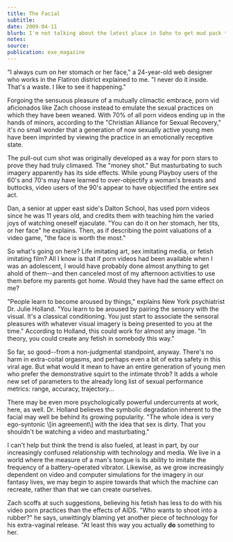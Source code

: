 ```yaml
---
title: The Facial
subtitle: 
date: 2009-04-11
blurb: I'm not talking about the latest place in Soho to get mud pack treatments, but a new preferred climax strategy for young men raised on porn videos. That's right: coitus interuptus, once considered a particularly frustrating form of birth control, has been popularized by the pull out cum shot into an erotic thrill.
notes: 
source: 
publication: exe_magazine
---
```


"I always cum on her stomach or her face," a 24-year-old web designer who works in the Flatiron district explained to me. "I never do it inside. That's a waste. I like to see it happening."

Forgoing the sensuous pleasure of a mutually climactic embrace, porn vid aficionados like Zach choose instead to emulate the sexual practices on which they have been weaned. With 70% of all porn videos ending up in the hands of minors, according to the "Christian Alliance for Sexual Recovery," it's no small wonder that a generation of now sexually active young men have been imprinted by viewing the practice in an emotionally receptive state.

The pull-out cum shot was originally developed as a way for porn stars to prove they had truly climaxed. The "money shot." But masturbating to such imagery apparently has its side effects. While young Playboy users of the 60's and 70's may have learned to over-objectify a woman's breasts and buttocks, video users of the 90's appear to have objectified the entire sex act.

Dan, a senior at upper east side's Dalton School, has used porn videos since he was 11 years old, and credits them with teaching him the varied joys of watching oneself ejaculate. "You can do it on her stomach, her tits, or her face" he explains. Then, as if describing the point valuations of a video game, "the face is worth the most."

So what's going on here? Life imitating art, sex imitating media, or fetish imitating film? All I know is that if porn videos had been available when I was an adolescent, I would have probably done almost anything to get ahold of them--and then canceled most of my afternoon activities to use them before my parents got home. Would they have had the same effect on me?

"People learn to become aroused by things," explains New York psychiatrist Dr. Julie Holland. "You learn to be aroused by pairing the sensory with the visual. It's a classical conditioning. You just start to associate the sensoral pleasures with whatever visual imagery is being presented to you at the time." According to Holland, this could work for almost any image. "In theory, you could create any fetish in somebody this way."

So far, so good--from a non-judgmental standpoint, anyway. There's no harm in extra-coital orgasms, and perhaps even a bit of extra safety in this viral age. But what would it mean to have an entire generation of young men who prefer the demonstrative squirt to the intimate throb? It adds a whole new set of parameters to the already long list of sexual performance metrics: range, accuracy, trajectory...

There may be even more psychologically powerful undercurrents at work, here, as well. Dr. Holland believes the symbolic degradation inherent to the facial may well be behind its growing popularity. "The whole idea is very ego-syntonic \\[in agreement\\] with the idea that sex is dirty. That you shouldn't be watching a video and masturbating."

I can't help but think the trend is also fueled, at least in part, by our increasingly confused relationship with technology and media. We live in a world where the measure of a man's tongue is its ability to imitate the frequency of a battery-operated vibrator. Likewise, as we grow increasingly dependent on video and computer simulations for the imagery in our fantasy lives, we may begin to aspire towards that which the machine can recreate, rather than that we can create ourselves.

Zach scoffs at such suggestions, believing his fetish has less to do with his video porn practices than the effects of AIDS. "Who wants to shoot into a rubber?" he says, unwittingly blaming yet another piece of technology for his extra-vaginal release. "At least this way you actually **do** something to her.
